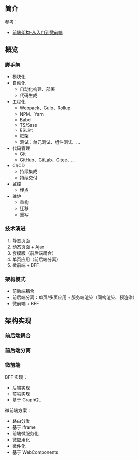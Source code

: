 ## 简介

参考：
+ [前端架构-从入门到微前端]()



## 概览

### 脚手架

+ 模块化
+ 自动化
  + 自动化构建、部署
  + 代码生成
+ 工程化
  + Webpack、Gulp、Rollup
  + NPM、Yarn
  + Babel
  + TS/Sass
  + ESLint
  + 框架
  + 测试：单元测试、组件测试、...
+ 代码管理
  + Git
  + GitHub、GitLab、Gitee、...
+ CI/CD
  + 持续集成
  + 持续交付
+ 监控
  + 埋点
+ 维护
  + 重构
  + 迁移
  + 重写



### 技术演进

1. 静态页面
2. 动态页面 + Ajax
3. 套模版（前后端耦合）
4. 单页应用（前后端分离）
5. 微前端 + BFF


### 架构模式

+ 前后端耦合
+ 前后端分离：单页/多页应用 + 服务端渲染（同构渲染、预渲染）
+ 微前端 + BFF



## 架构实现


### 前后端耦合


### 前后端分离


### 微前端


BFF 实现：
+ 后端实现
+ 前端实现
+ 基于 GraphQL

微前端方案：
+ 路由分发
+ 基于 iframe
+ 前端微服务化
+ 微应用化
+ 微件化
+ 基于 WebComponents

